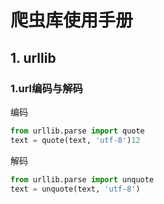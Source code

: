 # 爬虫库使用手册

## 1. urllib

### 1.url编码与解码

编码

```python
from urllib.parse import quote
text = quote(text, 'utf-8')12
```

解码

```python
from urllib.parse import unquote
text = unquote(text, 'utf-8')
```


